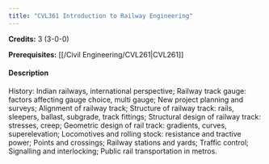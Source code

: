 ```yaml
---
title: "CVL361 Introduction to Railway Engineering"
---
```

**Credits:** 3 (3-0-0)

**Prerequisites:** [[/Civil Engineering/CVL261|CVL261]]

#### Description
History: Indian railways, international perspective; Railway track gauge: factors affecting gauge choice, multi gauge; New project planning and surveys; Alignment of railway track; Structure of railway track: rails, sleepers, ballast, subgrade, track fittings; Structural design of railway track: stresses, creep; Geometric design of rail track: gradients, curves, superelevation; Locomotives and rolling stock: resistance and tractive power; Points and crossings; Railway stations and yards; Traffic control; Signalling and interlocking; Public rail transportation in metros.